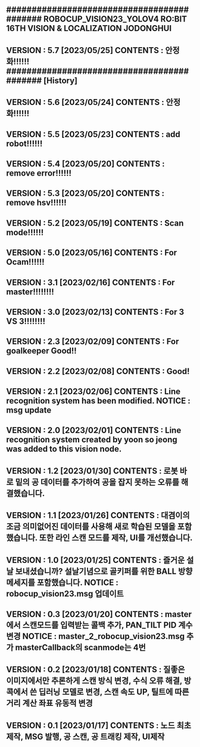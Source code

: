 ###########################################
ROBOCUP_VISION23_YOLOV4
RO:BIT 16TH VISION & LOCALIZATION JODONGHUI
-------------------------------------------
VERSION : 5.7 [2023/05/25]
CONTENTS : 안정화!!!!!!
###########################################
[History]
-------------------------------------------
VERSION : 5.6 [2023/05/24]
CONTENTS : 안정화!!!!!!
-------------------------------------------
VERSION : 5.5 [2023/05/23]
CONTENTS : add robot!!!!!!
-------------------------------------------
VERSION : 5.4 [2023/05/20]
CONTENTS : remove error!!!!!!
-------------------------------------------
VERSION : 5.3 [2023/05/20]
CONTENTS : remove hsv!!!!!!
-------------------------------------------
VERSION : 5.2 [2023/05/19]
CONTENTS : Scan mode!!!!!!
-------------------------------------------
VERSION : 5.0 [2023/05/16]
CONTENTS : For Ocam!!!!!!
-------------------------------------------
VERSION : 3.1 [2023/02/16]
CONTENTS : For master!!!!!!!!
-------------------------------------------
VERSION : 3.0 [2023/02/13]
CONTENTS : For 3 VS 3!!!!!!!!
-------------------------------------------
VERSION : 2.3 [2023/02/09]
CONTENTS : For goalkeeper Good!!
-------------------------------------------
VERSION : 2.2 [2023/02/08]
CONTENTS : Good!
-------------------------------------------
VERSION : 2.1 [2023/02/06]
CONTENTS : Line recognition system has been
modified.
NOTICE : msg update
-------------------------------------------
VERSION : 2.0 [2023/02/01]
CONTENTS : Line recognition system created
by yoon so jeong was added to this vision
node.
-------------------------------------------
VERSION : 1.2 [2023/01/30]
CONTENTS : 로봇 바로 밑의 공 데이터를 추가하여 공을
잡지 못하는 오류를 해결했습니다.
-------------------------------------------
VERSION : 1.1 [2023/01/26]
CONTENTS : 대겸이의 조금 의미없어진 데이터를 사용해
새로 학습된 모델을 포함했습니다. 또한 라인 스캔 모드를
제작, UI를 개선했습니다.
-------------------------------------------
VERSION : 1.0 [2023/01/25]
CONTENTS : 즐거운 설날 보내셨습니까? 설날기념으로
골키퍼를 위한 BALL 방향 메세지를 포함했습니다.
NOTICE : robocup_vision23.msg 업데이트
-------------------------------------------
VERSION : 0.3 [2023/01/20]
CONTENTS : master에서 스캔모드를 입력받는 콜백
추가, PAN_TILT PID 계수 변경
NOTICE : master_2_robocup_vision23.msg 추가
masterCallback의 scanmode는 4번
-------------------------------------------
VERSION : 0.2 [2023/01/18]
CONTENTS : 질좋은 이미지에서만 추론하게 스캔
방식 변경, 수식 오류 해결, 방콕에서 쓴 딥러닝
모델로 변경, 스캔 속도 UP, 틸트에 따른 거리
계산 좌표 유동적 변경
-------------------------------------------
VERSION : 0.1 [2023/01/17]
CONTENTS : 노드 최초 제작, MSG 발행, 공 스캔,
공 트래킹 제작, UI제작
-------------------------------------------
